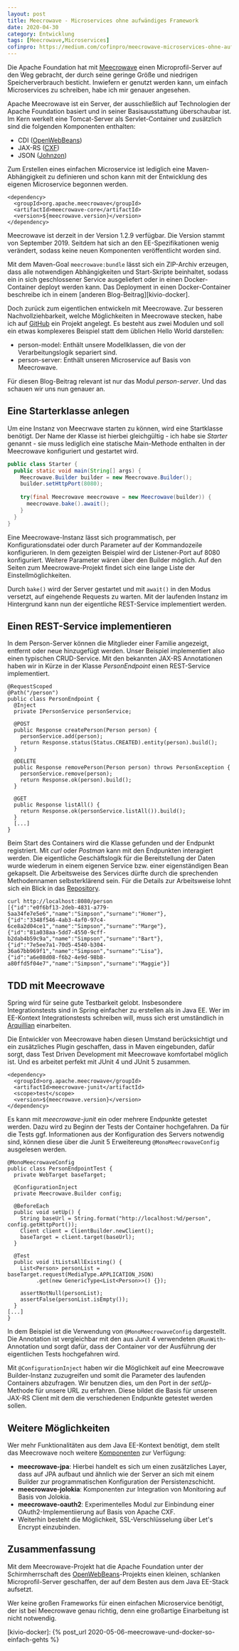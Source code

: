 ```yaml
---
layout: post
title: Meecrowave - Microservices ohne aufwändiges Framework
date: 2020-04-30
category: Entwicklung
tags: [Meecrowave,Microservices]
cofinpro: https://medium.com/cofinpro/meecrowave-microservices-ohne-aufwändiges-framework-bfbf07f116a6
---
```

Die Apache Foundation hat mit [Meecrowave][meecrowave] einen Microprofil-Server auf den Weg gebracht, der durch
seine geringe Größe und niedrigen Speicherverbrauch besticht. Inwiefern er genutzt werden kann, um
einfach Microservices zu schreiben, habe ich mir genauer angesehen.

<!--more-->

Apache Meecrowave ist ein Server, der ausschließlich auf Technologien der Apache Foundation basiert
und in seiner Basisausstattung überschaubar ist. Im Kern werkelt eine Tomcat-Server als
Servlet-Container und zusätzlich sind die folgenden Komponenten enthalten:

* CDI ([OpenWebBeans][openwebbeans])
* JAX-RS ([CXF][cxf])
* JSON ([Johnzon][johnzon])

Zum Erstellen eines einfachen Microservice ist lediglich eine Maven-Abhängigkeit zu definieren und
schon kann mit der Entwicklung des eigenen Microservice begonnen werden.

```
<dependency>
  <groupId>org.apache.meecrowave</groupId>
  <artifactId>meecrowave-core</artifactId>
  <version>${meecrowave.version}</version>
</dependency>
```

Meecrowave ist derzeit in der Version 1.2.9 verfügbar. Die Version stammt von September 2019. Seitdem
hat sich an den EE-Spezifikationen wenig verändert, sodass keine neuen Komponenten veröffentlicht
worden sind.

Mit dem Maven-Goal `meecrowave:bundle` lässt sich ein ZIP-Archiv erzeugen, dass alle notwendigen
Abhängigkeiten und Start-Skripte beinhaltet, sodass ein in sich geschlossener Service ausgeliefert
oder in einen Docker-Container deployt werden kann. Das Deployment in einen Docker-Container
beschreibe ich in einem [anderen Blog-Beitrag][kivio-docker].

Doch zurück zum eigentlichen entwickeln mit Meecrowave. Zur besseren Nachvollziehbarkeit, welche 
Möglichkeiten in Meecrowave stecken, habe ich auf [GitHub][github] ein Projekt angelegt. Es besteht aus zwei
Modulen und soll ein etwas komplexeres Beispiel statt dem üblichen Hello World darstellen:

* person-model: Enthält unsere Modellklassen, die von der Verarbeitungslogik separiert sind.
* person-server: Enthält unseren Microservice auf Basis von Meecrowave.

Für diesen Blog-Beitrag relevant ist nur das Modul _person-server_. Und das schauen wir uns nun
genauer an.

## Eine Starterklasse anlegen

Um eine Instanz von Meecrwave starten zu können, wird eine Startklasse benötigt. Der Name der Klasse
ist hierbei gleichgültig - ich habe sie _Starter_ genannt - sie muss lediglich eine statische
Main-Methode enthalten in der Meecrowave konfiguriert und gestartet wird.

```java
public class Starter {
  public static void main(String[] args) {
    Meecrowave.Builder builder = new Meecrowave.Builder();
    builder.setHttpPort(8080);
    
    try(final Meecrowave meecrowave = new Meecrowave(builder)) {
      meecrowave.bake().await();
    }
  }
}
```

Eine Meecrowave-Instanz lässt sich programmatisch, per Konfigurationsdatei oder durch Parameter auf
der Kommandozeile konfigurieren. In dem gezeigten Beispiel wird der Listener-Port auf 8080
konfiguriert. Weitere Parameter wären über den Builder möglich. Auf den Seiten zum
Meecrowave-Projekt findet sich eine lange Liste der Einstellmöglichkeiten.

Durch `bake()` wird der Server gestartet und mit `await()` in den Modus versetzt, auf eingehende
Requests zu warten. Mit der laufenden Instanz im Hintergrund kann nun der eigentliche REST-Service
implementiert werden.

## Einen REST-Service implementieren

In dem Person-Server können die Mitglieder einer Familie angezeigt, entfernt oder neue hinzugefügt
werden. Unser Beispiel implementiert also einen typischen CRUD-Service. Mit den bekannten JAX-RS
Annotationen haben wir in Kürze in der Klasse _PersonEndpoint_ einen REST-Service implementiert.

```
@RequestScoped
@Path("/person")
public class PersonEndpoint {
  @Inject
  private IPersonService personService;
	
  @POST
  public Response createPerson(Person person) {
    personService.add(person);
    return Response.status(Status.CREATED).entity(person).build();
  }
	
  @DELETE
  public Response removePerson(Person person) throws PersonException {
    personService.remove(person);
    return Response.ok(person).build();
  }
	
  @GET
  public Response listAll() {
    return Response.ok(personService.listAll()).build();
  }
  [...]
}
``` 

Beim Start des Containers wird die Klasse gefunden und der Endpunkt registriert. Mit _curl_ oder
_Postman_ kann mit den Endpunkten interagiert werden. Die eigentliche Geschäftslogik für die
Bereitstellung der Daten wurde wiederum in einem eigenen Service bzw. einer eigenständigen Bean
gekapselt. Die Arbeitsweise des Services dürfte durch die sprechenden Methodennamen selbsterklärend
sein. Für die Details zur Arbeitsweise lohnt sich ein Blick in das [Repository][github].


```
curl http://localhost:8080/person
[{"id":"e0f6bf13-2deb-4831-a779-5aa34fe7e5e6","name":"Simpson","surname":"Homer"},
{"id":"3348f546-4ab3-4af0-97c4-6ce8a2d04ce1","name":"Simpson","surname":"Marge"},
{"id":"81a038aa-5dd7-4550-9cff-b2dab4b59c9a","name":"Simpson","surname":"Bart"},
{"id":"7e5ee7a1-70d5-4540-b304-36a67bb969f1","name":"Simpson","surname":"Lisa"},
{"id":"a6e08d08-f6b2-4e9d-98b8-a80ffd5f04e7","name":"Simpson","surname":"Maggie"}]
```

## TDD mit Meecrowave

Spring wird für seine gute Testbarkeit gelobt. Insbesondere Integrationstests sind in Spring
einfacher zu erstellen als in Java EE. Wer im EE-Kontext Integrationstests schreiben will, muss sich
erst umständlich in [Arquillian][arquillian] einarbeiten.

Die Entwickler von Meecrowave haben diesen Umstand berücksichtigt und ein zusätzliches Plugin
geschaffen, dass in Maven eingebunden, dafür sorgt, dass Test Driven Development mit Meecrowave
komfortabel möglich ist. Und es arbeitet perfekt mit JUnit 4 und JUnit 5 zusammen.

```
<dependency>
  <groupId>org.apache.meecrowave</groupId>
  <artifactId>meecrowave-junit</artifactId>
  <scope>test</scope>
  <version>${meecrowave.version}</version>
</dependency>
```

Es kann mit _meecrowave-junit_ ein oder mehrere Endpunkte getestet werden. Dazu wird zu Beginn der
Tests der Container hochgefahren. Da für die Tests ggf. Informationen aus der Konfiguration des
Servers notwendig sind, können diese über die Junit 5 Erweitereung `@MonoMeecrowaveConfig`
ausgelesen werden.


```
@MonoMeecrowaveConfig
public class PersonEndpointTest {
  private WebTarget baseTarget;
	
  @ConfigurationInject
  private Meecrowave.Builder config;
	
  @BeforeEach
  public void setUp() {
    String baseUrl = String.format("http://localhost:%d/person", config.getHttpPort());
    Client client = ClientBuilder.newClient();
    baseTarget = client.target(baseUrl);
  }
	
  @Test
  public void itListsAllExisting() {
    List<Person> personList = baseTarget.request(MediaType.APPLICATION_JSON)
         .get(new GenericType<List<Person>>() {});
    
    assertNotNull(personList);
    assertFalse(personList.isEmpty());
  }
[...]
}
```

In dem Beispiel ist die Verwendung von `@MonoMeecrowaveConfig` dargestellt. Die Annotation ist
vergleichbar mit den aus Junit 4 verwendeten `@RunWith`-Annotation und sorgt dafür, dass der
Container vor der Ausführung der eigentlichen Tests hochgefahren wird.

Mit `@ConfigurationInject` haben wir die Möglichkeit auf eine Meecrowave Builder-Instanz zuzugreifen
und somit die Parameter des laufenden Containers abzufragen. Wir benutzen dies, um den Port in der
_setUp_-Methode für unsere URL zu erfahren. Diese bildet die Basis für unseren JAX-RS Client mit dem
die verschiedenen Endpunkte getestet werden sollen.

## Weitere Möglichkeiten

Wer mehr Funktionalitäten aus dem Java EE-Kontext benötigt, dem stellt das Meecrowave noch weitere
[Komponenten][meecrowave-components] zur Verfügung:

* **meecrowave-jpa**: Hierbei handelt es sich um einen zusätzliches Layer, dass auf JPA aufbaut und
  ähnlich wie der Server an sich mit einem Builder zur programmatischen Konfiguration der
Persistenzschicht.
* **meecrowave-jolokia**: Komponenten zur Integration von Monitoring auf Basis von Jolokia.
* **meecrowave-oauth2**: Experimentelles Modul zur Einbindung einer OAuth2-Implementiierung auf Basis
  von Apache CXF.
* Weiterhin besteht die Möglichkeit, SSL-Verschlüsselung über Let's Encrypt einzubinden.

## Zusammenfassung

Mit dem Meecrowave-Projekt hat die Apache Foundation unter der Schirmherrschaft des
[OpenWebBeans][openwebbeans]-Projekts einen kleinen, schlanken Microprofil-Server geschaffen, der auf dem Besten aus
dem Java EE-Stack aufsetzt.

Wer keine großen Frameworks für einen einfachen Microservice benötigt, der ist bei Meecrowave genau
richtig, denn eine großartige Einarbeitung ist nicht notwendig. 


[meecrowave]: https://openwebbeans.apache.org/meecrowave/
[github]: https://github.com/rollinhand/meecrowave-example/
[arquillian]: http://arquillian.org
[meecrowave-components]: https://openwebbeans.apache.org/meecrowave/components.html
[openwebbeans]: https://openwebbeans.apache.org
[cxf]: https://cxf.apache.org
[johnzon]: https://johnzon.apache.org
[kivio-docker]: {% post_url 2020-05-06-meecrowave-und-docker-so-einfach-gehts %}
